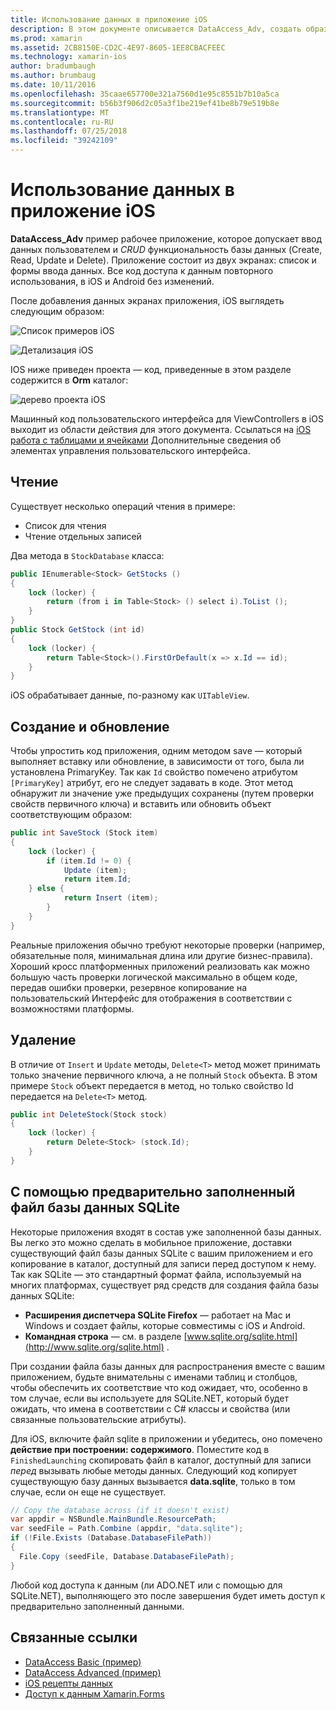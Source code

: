```yaml
---
title: Использование данных в приложение iOS
description: В этом документе описывается DataAccess_Adv, создать образец, который показывает, как для сбора входных данных пользователя и выполнения, чтения, обновления и удаления (CRUD) операций базы данных, в приложении Xamarin.iOS.
ms.prod: xamarin
ms.assetid: 2CB8150E-CD2C-4E97-8605-1EE8CBACFEEC
ms.technology: xamarin-ios
author: bradumbaugh
ms.author: brumbaug
ms.date: 10/11/2016
ms.openlocfilehash: 35caae657700e321a7560d1e95c8551b7b10a5ca
ms.sourcegitcommit: b56b3f906d2c05a3f1be219ef41be8b79e519b8e
ms.translationtype: MT
ms.contentlocale: ru-RU
ms.lasthandoff: 07/25/2018
ms.locfileid: "39242109"
---
```

# <a name="using-data-in-an-ios-app"></a>Использование данных в приложение iOS

**DataAccess_Adv** пример рабочее приложение, которое допускает ввод данных пользователем и *CRUD* функциональность базы данных (Create, Read, Update и Delete). Приложение состоит из двух экранах: список и формы ввода данных. Все код доступа к данным повторного использования, в iOS и Android без изменений.

После добавления данных экранах приложения, iOS выглядеть следующим образом:

 ![](using-data-in-an-app-images/image9.png "Список примеров iOS")

 ![](using-data-in-an-app-images/image10.png "Детализация iOS")

IOS ниже приведен проекта — код, приведенные в этом разделе содержится в **Orm** каталог:

 ![](using-data-in-an-app-images/image13.png "дерево проекта iOS")

Машинный код пользовательского интерфейса для ViewControllers в iOS выходит из области действия для этого документа.
Ссылаться на [iOS работа с таблицами и ячейками](~/ios/user-interface/controls/tables/index.md) Дополнительные сведения об элементах управления пользовательского интерфейса.

## <a name="read"></a>Чтение

Существует несколько операций чтения в примере:

-  Список для чтения
-  Чтение отдельных записей


Два метода в `StockDatabase` класса:

```csharp
public IEnumerable<Stock> GetStocks ()
{
    lock (locker) {
        return (from i in Table<Stock> () select i).ToList ();
    }
}
public Stock GetStock (int id)
{
    lock (locker) {
        return Table<Stock>().FirstOrDefault(x => x.Id == id);
    }
}
```

iOS обрабатывает данные, по-разному как `UITableView`.

## <a name="create-and-update"></a>Создание и обновление

Чтобы упростить код приложения, одним методом save — который выполняет вставку или обновление, в зависимости от того, была ли установлена PrimaryKey. Так как `Id` свойство помечено атрибутом `[PrimaryKey]` атрибут, его не следует задавать в коде.
Этот метод обнаружит ли значение уже предыдущих сохранены (путем проверки свойств первичного ключа) и вставить или обновить объект соответствующим образом:

```csharp
public int SaveStock (Stock item)
{
    lock (locker) {
        if (item.Id != 0) {
            Update (item);
            return item.Id;
    } else {
            return Insert (item);
        }
    }
}
```



Реальные приложения обычно требуют некоторые проверки (например, обязательные поля, минимальная длина или другие бизнес-правила).
Хороший кросс платформенных приложений реализовать как можно большую часть проверки логической максимально в общем коде, передав ошибки проверки, резервное копирование на пользовательский Интерфейс для отображения в соответствии с возможностями платформы.

## <a name="delete"></a>Удаление

В отличие от `Insert` и `Update` методы, `Delete<T>` метод может принимать только значение первичного ключа, а не полный `Stock` объекта.
В этом примере `Stock` объект передается в метод, но только свойство Id передается на `Delete<T>` метод.

```csharp
public int DeleteStock(Stock stock)
{
    lock (locker) {
        return Delete<Stock> (stock.Id);
    }
}
```

## <a name="using-a-pre-populated-sqlite-database-file"></a>С помощью предварительно заполненный файл базы данных SQLite

Некоторые приложения входят в состав уже заполненной базы данных.
Вы легко это можно сделать в мобильное приложение, доставки существующий файл базы данных SQLite с вашим приложением и его копирование в каталог, доступный для записи перед доступом к нему. Так как SQLite — это стандартный формат файла, используемый на многих платформах, существует ряд средств для создания файла базы данных SQLite:

-  **Расширения диспетчера SQLite Firefox** — работает на Mac и Windows и создает файлы, которые совместимы с iOS и Android.
-  **Командная строка** — см. в разделе [www.sqlite.org/sqlite.html](http://www.sqlite.org/sqlite.html) .


При создании файла базы данных для распространения вместе с вашим приложением, будьте внимательны с именами таблиц и столбцов, чтобы обеспечить их соответствие что код ожидает, что, особенно в том случае, если вы используете для SQLite.NET, который будет ожидать, что имена в соответствии с C# классы и свойства (или связанные пользовательские атрибуты).

Для iOS, включите файл sqlite в приложении и убедитесь, оно помечено **действие при построении: содержимого**. Поместите код в `FinishedLaunching` скопировать файл в каталог, доступный для записи *перед* вызывать любые методы данных. Следующий код копирует существующую базу данных вызывается **data.sqlite**, только в том случае, если он еще не существует.

```csharp
// Copy the database across (if it doesn't exist)
var appdir = NSBundle.MainBundle.ResourcePath;
var seedFile = Path.Combine (appdir, "data.sqlite");
if (!File.Exists (Database.DatabaseFilePath))
{
  File.Copy (seedFile, Database.DatabaseFilePath);
}
```

Любой код доступа к данным (ли ADO.NET или с помощью для SQLite.NET), выполняющего это после завершения будет иметь доступ к предварительно заполненный данными.


## <a name="related-links"></a>Связанные ссылки

- [DataAccess Basic (пример)](https://github.com/xamarin/mobile-samples/tree/master/DataAccess/Basic)
- [DataAccess Advanced (пример)](https://github.com/xamarin/mobile-samples/tree/master/DataAccess/Advanced)
- [iOS рецепты данных](https://github.com/xamarin/recipes/tree/master/Recipes/ios/data/sqlite)
- [Доступ к данным Xamarin.Forms](~/xamarin-forms/app-fundamentals/databases.md)
